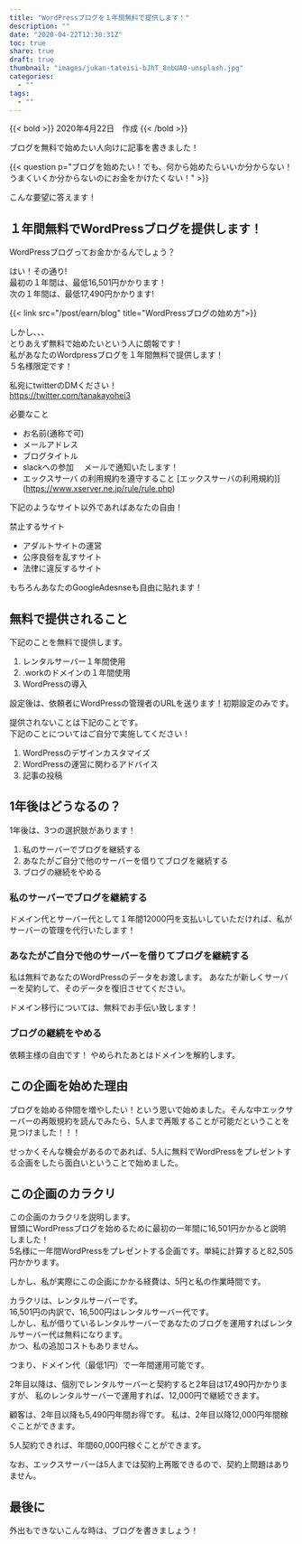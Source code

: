 ```yaml
---
title: "WordPressブログを１年間無料で提供します！"
description: ""
date: "2020-04-22T12:30:31Z"
toc: true
share: true
draft: true
thumbnail: "images/jukan-tateisi-bJhT_8nbUA0-unsplash.jpg"
categories:
  - ""
tags:
  - ""
---
```


{{< bold >}}
2020年4月22日　作成
{{< /bold >}}

ブログを無料で始めたい人向けに記事を書きました！

<!--more-->

{{< question p="ブログを始めたい！でも、何から始めたらいいか分からない！うまくいくか分からないのにお金をかけたくない！" >}}

こんな要望に答えます！

## １年間無料でWordPressブログを提供します！

WordPressブログってお金かかるんでしょう？  

はい！その通り!  
最初の１年間は、最低16,501円かかります！    
次の１年間は、最低17,490円かかります!  

{{< link src="/post/earn/blog" title="WordPressブログの始め方">}}

しかし、、、  
とりあえず無料で始めたいという人に朗報です！  
私があなたのWordpressブログを１年間無料で提供します！  
５名様限定です！

私宛にtwitterのDMください！  
https://twitter.com/tanakayohei3

必要なこと
- お名前(通称で可)
- メールアドレス
- ブログタイトル
- slackへの参加
　メールで通知いたします！
- エックスサーバ の利用規約を遵守すること
[エックスサーバの利用規約]](https://www.xserver.ne.jp/rule/rule.php)

下記のようなサイト以外であればあなたの自由！  

禁止するサイト
- アダルトサイトの運営
- 公序良俗を乱すサイト
- 法律に違反するサイト

もちろんあなたのGoogleAdesnseも自由に貼れます！

## 無料で提供されること

下記のことを無料で提供します。

1. レンタルサーバー１年間使用
1. .workのドメインの１年間使用
1. WordPressの導入

設定後は、依頼者にWordPressの管理者のURLを送ります！初期設定のみです。

提供されないことは下記のことです。  
下記のことについてはご自分で実施してください！

1. WordPressのデザインカスタマイズ
1. WordPressの運営に関わるアドバイス
1. 記事の投稿

## 1年後はどうなるの？

1年後は、3つの選択肢があります！

1. 私のサーバーでブログを継続する
1. あなたがご自分で他のサーバーを借りてブログを継続する
1. ブログの継続をやめる

### 私のサーバーでブログを継続する

ドメイン代とサーバー代として１年間12000円を支払いしていただければ、私がサーバーの管理を代行いたします！

### あなたがご自分で他のサーバーを借りてブログを継続する

私は無料であなたのWordPressのデータをお渡します。
あなたが新しくサーバーを契約して、そのデータを復旧させてください。

ドメイン移行については、無料でお手伝い致します！

### ブログの継続をやめる

依頼主様の自由です！
やめられたあとはドメインを解約します。

## この企画を始めた理由

ブログを始める仲間を増やしたい！という思いで始めました。そんな中エックサーバーの再販規約を読んでみたら、5人まで再販することが可能だということを見つけました！！！ 

せっかくそんな機会があるのであれば、5人に無料でWordPressをプレゼントする企画をしたら面白いということで始めました。

## この企画のカラクリ

この企画のカラクリを説明します。  
冒頭にWordPressブログを始めるために最初の一年間に16,501円かかると説明しました！  
5名様に一年間WordPressをプレゼントする企画です。単純に計算すると82,505円かかります。  

しかし、私が実際にこの企画にかかる経費は、5円と私の作業時間です。  

カラクリは、レンタルサーバーです。  
16,501円の内訳で、16,500円はレンタルサーバー代です。  
しかし、私が借りているレンタルサーバーであなたのブログを運用すればレンタルサーバー代は無料になります。  
かつ、私の追加コストもありません。

つまり、ドメイン代（最低1円）で一年間運用可能です。  

2年目以降は、個別でレンタルサーバーと契約すると2年目は17,490円かかりますが、
私のレンタルサーバーで運用すれば、12,000円で継続できます。

顧客は、2年目以降も5,490円年間お得です。
私は、2年目以降12,000円年間稼ぐことができます。

5人契約できれば、年間60,000円稼ぐことができます。

なお、エックスサーバーは5人までは契約上再販できるので、契約上問題はありません。

## 最後に

外出もできないこんな時は、ブログを書きましょう！

